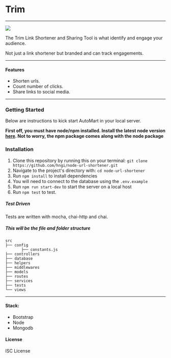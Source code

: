 # Trim
<hr>

<img src='https://res.cloudinary.com/gabicle/image/upload/v1570616642/ion-cut-outline_qg8jga.png'>


The Trim Link Shortener and Sharing Tool is what identify and engage your audience.

Not just a link shortener but branded and can track engagements.

<hr/>

#### Features
- Shorten urls.
- Count number of clicks.
- Share links to social media. 

<hr/>

### Getting Started
 Below are instructions to kick start AutoMart in your local server.


 **First off, you must have node/npm installed. Install the latest node version [here](https://nodejs.org/en/download/). Not to worry, the npm package comes along with the node package**

 ### Installation
 

 1. Clone this repository by running this on your terminal: `git clone https://github.com/hngi/node-url-shortener.git`
 2. Navigate to the project's directory with: `cd node-url-shortener`
 3. Run `npm install` to install dependencies
 4. You will need to connect to the database using the `.env.example`
 5. Run  `npm run start-dev` to start the server on a local host
 6. Run `npm test` to test.
 
##### Test Driven
Tests are written with mocha, chai-http and chai.

##### This will be the file and folder structure

    src
    ├── config
           ├── constants.js  
    ├── controllers  
    ├── database
    ├── helpers  
    ├── middlewares 
    ├── models 
    ├── routes   
    ├── services  
    ├── tests  
    └── views                     
<hr/>

#### Stack:
* Bootstrap
* Node
* Mongodb


#### License

ISC License


